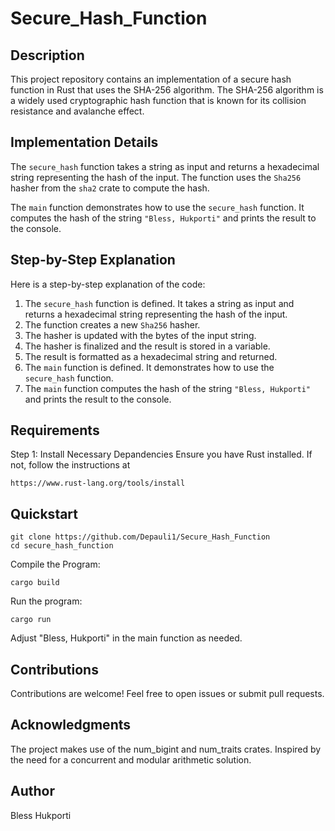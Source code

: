 # Secure_Hash_Function

## Description
This project repository contains an implementation of a secure hash function in Rust that uses the SHA-256 algorithm. The SHA-256 algorithm is a widely used cryptographic hash function that is known for its collision resistance and avalanche effect.

## Implementation Details

The `secure_hash` function takes a string as input and returns a hexadecimal string representing the hash of the input. The function uses the `Sha256` hasher from the `sha2` crate to compute the hash.

The `main` function demonstrates how to use the `secure_hash` function. It computes the hash of the string `"Bless, Hukporti"` and prints the result to the console.

## Step-by-Step Explanation

Here is a step-by-step explanation of the code:

1. The `secure_hash` function is defined. It takes a string as input and returns a hexadecimal string representing the hash of the input.
2. The function creates a new `Sha256` hasher.
3. The hasher is updated with the bytes of the input string.
4. The hasher is finalized and the result is stored in a variable.
5. The result is formatted as a hexadecimal string and returned.
6. The `main` function is defined. It demonstrates how to use the `secure_hash` function.
7. The `main` function computes the hash of the string `"Bless, Hukporti"` and prints the result to the console.

## Requirements

Step 1: Install Necessary Depandencies
Ensure you have Rust installed. If not, follow the instructions at
```
https://www.rust-lang.org/tools/install
```
## Quickstart

```
git clone https://github.com/Depauli1/Secure_Hash_Function
cd secure_hash_function
```
Compile the Program:
```
cargo build
```
Run the program:
```
cargo run
```
Adjust "Bless, Hukporti" in the main function as needed.

## Contributions

Contributions are welcome! Feel free to open issues or submit pull requests.

## Acknowledgments

The project makes use of the num_bigint and num_traits crates.
Inspired by the need for a concurrent and modular arithmetic solution.

## Author

Bless Hukporti
